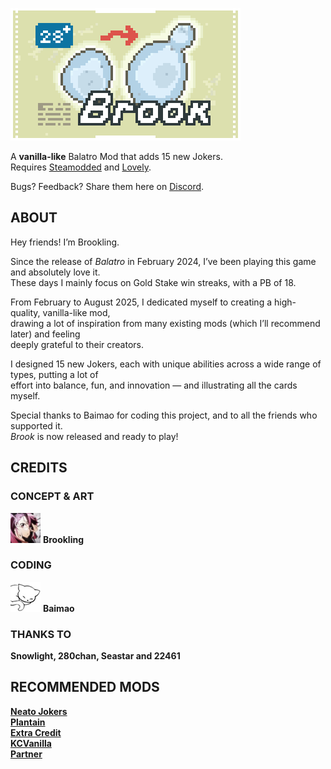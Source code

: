 ![logo](content/logo.png)  

A __vanilla-like__ Balatro Mod that adds 15 new Jokers.  
Requires [Steamodded](https://github.com/Steamodded/smods) and [Lovely](https://github.com/ethangreen-dev/lovely-injector).  

Bugs? Feedback? Share them here on [Discord](https://discord.com/channels/1116389027176787968/1409110851608379422).

## ABOUT
Hey friends! I’m Brookling.  

Since the release of _Balatro_ in February 2024, I’ve been playing this game and absolutely love it.  
These days I mainly focus on Gold Stake win streaks, with a PB of 18.

From February to August 2025, I dedicated myself to creating a high-quality, vanilla-like mod,   
drawing a lot of inspiration from many existing mods (which I’ll recommend later) and feeling  
deeply grateful to their creators.  

I designed 15 new Jokers, each with unique abilities across a wide range of types, putting a lot of  
effort into balance, fun, and innovation — and illustrating all the cards myself.

Special thanks to Baimao for coding this project, and to all the friends who supported it.  
_Brook_ is now released and ready to play!

## CREDITS
### CONCEPT & ART  
![Br](content/Brookling.png) __Brookling__  
### CODING  
![Ba](content/Baimao.png) __Baimao__ 
### THANKS TO  
__Snowlight, 280chan, Seastar and 22461__  

## RECOMMENDED MODS
__[Neato Jokers](https://github.com/neatoqueen/NeatoJokers)__  
__[Plantain](https://github.com/IcebergLettuce0/Plantain)__  
__[Extra Credit](https://github.com/GuilloryCraft/ExtraCredit)__  
__[KCVanilla](https://github.com/kcgidw/kcvanilla)__  
__[Partner](https://github.com/Icecanno/Partner-API)__
